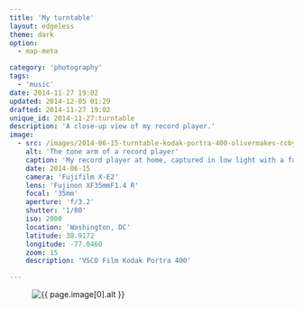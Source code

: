 ```yaml
---
title: 'My turntable'
layout: edgeless
theme: dark
option:
  - map-meta

category: 'photography'
tags:
  - 'music'
date: 2014-11-27 19:02
updated: 2014-12-05 01:29
drafted: 2014-11-27 19:02
unique_id: 2014-11-27:turntable
description: 'A close-up view of my record player.'
image:
  - src: /images/2014-06-15-turntable-kodak-portra-400-olivermakes-ccbync.jpg
    alt: 'The tone arm of a record player'
    caption: 'My record player at home, captured in low light with a fast lens. This photo was re-processed with VSCO Film 02 (Kodak Portra 400).'
    date: 2014-06-15
    camera: 'Fujifilm X-E2'
    lens: 'Fujinon XF35mmF1.4 R'
    focal: '35mm'
    aperture: 'f/3.2'
    shutter: '1/80'
    iso: 2000
    location: 'Washington, DC'
    latitude: 38.9172
    longitude: -77.0460
    zoom: 15
    description: 'VSCO Film Kodak Portra 400'

---
```


<figure class="image--wide">
  <img
    src="{{ page.image[0].src | imgix_url: w: 720, q: 50 }}"
    sizes="{{ site.sizes }}"
    srcset="{% for width in site.srcset %}{{ page.image[0].src | imgix_url: w: width, q: 70 }} {{ width }}w{% if forloop.last == false %}, {% endif %}{% endfor %}"
    alt="{{ page.image[0].alt }}">
</figure>
